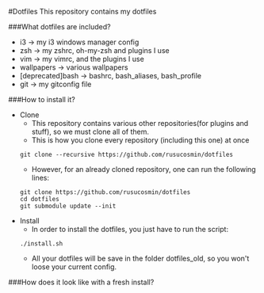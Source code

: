 #Dotfiles
This repository contains my dotfiles

###What dotfiles are included?
- i3 -> my i3 windows manager config
- zsh -> my zshrc,  oh-my-zsh and plugins I use
- vim -> my vimrc, and the plugins I use
- wallpapers -> various wallpapers
- [deprecated]bash -> bashrc, bash_aliases, bash_profile
- git -> my gitconfig file


###How to install it?
- Clone
    - This repository contains various other repositories(for plugins and stuff), so we must clone all of them.
    - This is how you clone every repository (including this one) at once
    ```
    git clone --recursive https://github.com/rusucosmin/dotfiles
    ```
    - However, for an already cloned repository, one can run the following lines:
    ```
    git clone https://github.com/rusucosmin/dotfiles
    cd dotfiles
    git submodule update --init
    ```
- Install
    - In order to install the dotfiles, you just have to run the script:
    ```
    ./install.sh
    ```
    - All your dotfiles will be save in the folder dotfiles_old, so you won't loose your current config.

###How does it look like with a fresh install?
